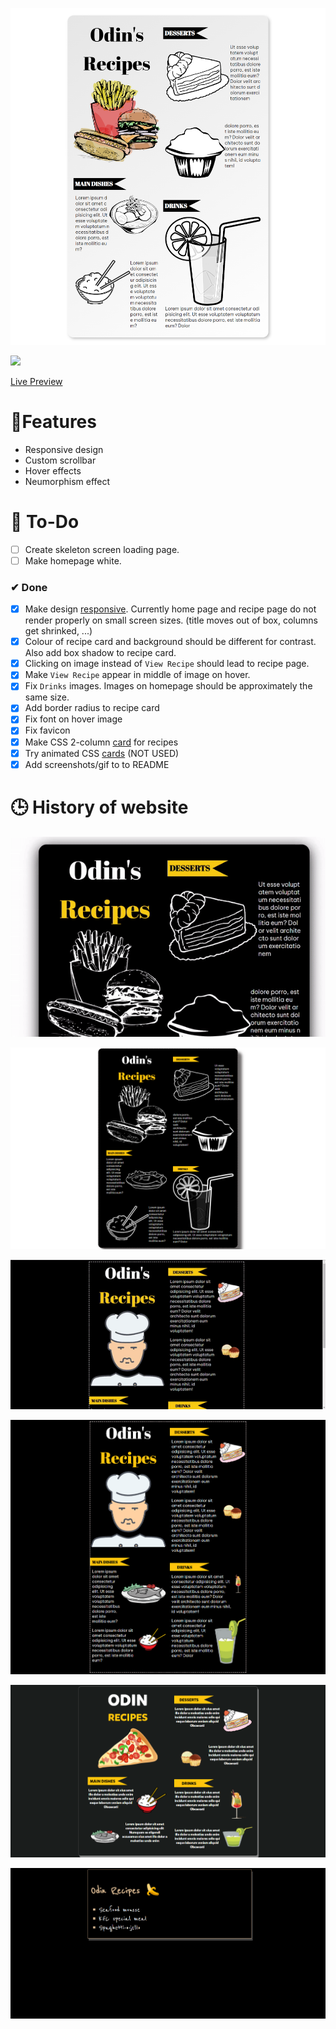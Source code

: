 ![](iterations/iteration6img.png)

![](iterations/iteration6.gif)

[Live Preview](https://creme332.github.io/my-odin-projects/odin-recipes/)

# 🚀Features
- Responsive design
- Custom scrollbar 
- Hover effects
- Neumorphism effect

# 🔨 To-Do
- [ ] Create skeleton screen loading page.
- [ ] Make homepage white.
### ✔ Done
- [x] Make design [responsive](https://www.youtube.com/watch?v=na-X_SM8vg0&ab_channel=ColtSteele). Currently home page and recipe page do not render properly on small screen sizes. (title moves out of box, columns get shrinked, ...)
- [x] Colour of recipe card and background should be different for contrast. Also add box shadow to recipe card.
- [x] Clicking on image instead of `View Recipe` should lead to recipe page.
- [x] Make `View Recipe` appear in middle of image on hover.
- [x] Fix `Drinks` images. Images on homepage should be approximately the same size.
- [x] Add border radius to recipe card 
- [x] Fix font on hover image
- [x] Fix favicon 
- [x] Make CSS 2-column [card](https://www.w3schools.com/howto/tryit.asp?filename=tryhow_css_two_columns_responsive) for recipes
- [x] Try animated CSS [cards](https://fireship.io/lessons/css-cards-animated/) (NOT USED)
- [x] Add screenshots/gif to to README

# 🕒 History of website
![](iterations/iteration5.gif)

![](iterations/iteration4.png)

![](iterations/iteration3gif.gif)

![](iterations/Iteration3.png)

![](iterations/Iteration2.png)

![](iterations/Iteration1.png)